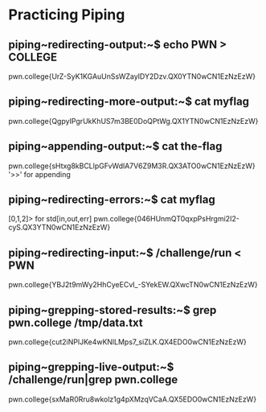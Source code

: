 # Practicing Piping
## piping~redirecting-output:~$ echo PWN > COLLEGE
pwn.college{UrZ-SyK1KGAuUnSsWZayIDY2Dzv.QX0YTN0wCN1EzNzEzW}
## piping~redirecting-more-output:~$ cat myflag
pwn.college{QgpyIPgrUkKhUS7m3BE0DoQPtWg.QX1YTN0wCN1EzNzEzW}
## piping~appending-output:~$ cat the-flag 
pwn.college{sHtxg8kBCLlpGFvWdlA7V6Z9M3R.QX3ATO0wCN1EzNzEzW}
'>>' for appending
## piping~redirecting-errors:~$ cat myflag 
[0,1,2]> for std[in,out,err]
pwn.college{046HUnmQT0qxpPsHrgmi2I2-cyS.QX3YTN0wCN1EzNzEzW}
## piping~redirecting-input:~$ /challenge/run < PWN
pwn.college{YBJ2t9mWy2HhCyeECvI_-SYekEW.QXwcTN0wCN1EzNzEzW}
## piping~grepping-stored-results:~$ grep pwn.college /tmp/data.txt  
pwn.college{cut2iNPlJKe4wKNlLMps7_siZLK.QX4EDO0wCN1EzNzEzW}
## piping~grepping-live-output:~$ /challenge/run|grep pwn.college  
pwn.college{sxMaR0Rru8wkolz1g4pXMzqVCaA.QX5EDO0wCN1EzNzEzW}

